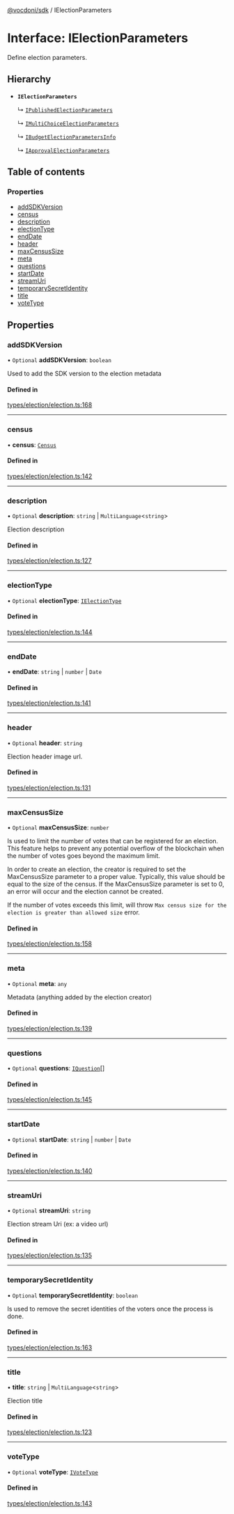[@vocdoni/sdk](/sdk) / IElectionParameters

# Interface: IElectionParameters

Define election parameters.

## Hierarchy

- **`IElectionParameters`**

  ↳ [`IPublishedElectionParameters`](IPublishedElectionParameters)

  ↳ [`IMultiChoiceElectionParameters`](IMultiChoiceElectionParameters)

  ↳ [`IBudgetElectionParametersInfo`](IBudgetElectionParametersInfo)

  ↳ [`IApprovalElectionParameters`](IApprovalElectionParameters)

## Table of contents

### Properties

- [addSDKVersion](IElectionParameters#addsdkversion)
- [census](IElectionParameters#census)
- [description](IElectionParameters#description)
- [electionType](IElectionParameters#electiontype)
- [endDate](IElectionParameters#enddate)
- [header](IElectionParameters#header)
- [maxCensusSize](IElectionParameters#maxcensussize)
- [meta](IElectionParameters#meta)
- [questions](IElectionParameters#questions)
- [startDate](IElectionParameters#startdate)
- [streamUri](IElectionParameters#streamuri)
- [temporarySecretIdentity](IElectionParameters#temporarysecretidentity)
- [title](IElectionParameters#title)
- [voteType](IElectionParameters#votetype)

## Properties

### addSDKVersion

• `Optional` **addSDKVersion**: `boolean`

Used to add the SDK version to the election metadata

#### Defined in

[types/election/election.ts:168](https://github.com/vocdoni/vocdoni-sdk/blob/2ec9544f0d792289a6e591f4f269c47a23ca40a1/src/types/election/election.ts#L168)

___

### census

• **census**: [`Census`](../classes/Census)

#### Defined in

[types/election/election.ts:142](https://github.com/vocdoni/vocdoni-sdk/blob/2ec9544f0d792289a6e591f4f269c47a23ca40a1/src/types/election/election.ts#L142)

___

### description

• `Optional` **description**: `string` \| `MultiLanguage`\<`string`\>

Election description

#### Defined in

[types/election/election.ts:127](https://github.com/vocdoni/vocdoni-sdk/blob/2ec9544f0d792289a6e591f4f269c47a23ca40a1/src/types/election/election.ts#L127)

___

### electionType

• `Optional` **electionType**: [`IElectionType`](IElectionType)

#### Defined in

[types/election/election.ts:144](https://github.com/vocdoni/vocdoni-sdk/blob/2ec9544f0d792289a6e591f4f269c47a23ca40a1/src/types/election/election.ts#L144)

___

### endDate

• **endDate**: `string` \| `number` \| `Date`

#### Defined in

[types/election/election.ts:141](https://github.com/vocdoni/vocdoni-sdk/blob/2ec9544f0d792289a6e591f4f269c47a23ca40a1/src/types/election/election.ts#L141)

___

### header

• `Optional` **header**: `string`

Election header image url.

#### Defined in

[types/election/election.ts:131](https://github.com/vocdoni/vocdoni-sdk/blob/2ec9544f0d792289a6e591f4f269c47a23ca40a1/src/types/election/election.ts#L131)

___

### maxCensusSize

• `Optional` **maxCensusSize**: `number`

Is used to limit the number of votes that can be registered for an election. This feature helps to prevent any
potential overflow of the blockchain when the number of votes goes beyond the maximum limit.

In order to create an election, the creator is required to set the MaxCensusSize parameter to a proper value.
Typically, this value should be equal to the size of the census. If the MaxCensusSize parameter is set to 0, an
error will occur and the election cannot be created.

If the number of votes exceeds this limit, will throw `Max census size for the election is greater than allowed
size` error.

#### Defined in

[types/election/election.ts:158](https://github.com/vocdoni/vocdoni-sdk/blob/2ec9544f0d792289a6e591f4f269c47a23ca40a1/src/types/election/election.ts#L158)

___

### meta

• `Optional` **meta**: `any`

Metadata (anything added by the election creator)

#### Defined in

[types/election/election.ts:139](https://github.com/vocdoni/vocdoni-sdk/blob/2ec9544f0d792289a6e591f4f269c47a23ca40a1/src/types/election/election.ts#L139)

___

### questions

• `Optional` **questions**: [`IQuestion`](IQuestion)[]

#### Defined in

[types/election/election.ts:145](https://github.com/vocdoni/vocdoni-sdk/blob/2ec9544f0d792289a6e591f4f269c47a23ca40a1/src/types/election/election.ts#L145)

___

### startDate

• `Optional` **startDate**: `string` \| `number` \| `Date`

#### Defined in

[types/election/election.ts:140](https://github.com/vocdoni/vocdoni-sdk/blob/2ec9544f0d792289a6e591f4f269c47a23ca40a1/src/types/election/election.ts#L140)

___

### streamUri

• `Optional` **streamUri**: `string`

Election stream Uri (ex: a video url)

#### Defined in

[types/election/election.ts:135](https://github.com/vocdoni/vocdoni-sdk/blob/2ec9544f0d792289a6e591f4f269c47a23ca40a1/src/types/election/election.ts#L135)

___

### temporarySecretIdentity

• `Optional` **temporarySecretIdentity**: `boolean`

Is used to remove the secret identities of the voters once the process is done.

#### Defined in

[types/election/election.ts:163](https://github.com/vocdoni/vocdoni-sdk/blob/2ec9544f0d792289a6e591f4f269c47a23ca40a1/src/types/election/election.ts#L163)

___

### title

• **title**: `string` \| `MultiLanguage`\<`string`\>

Election title

#### Defined in

[types/election/election.ts:123](https://github.com/vocdoni/vocdoni-sdk/blob/2ec9544f0d792289a6e591f4f269c47a23ca40a1/src/types/election/election.ts#L123)

___

### voteType

• `Optional` **voteType**: [`IVoteType`](IVoteType)

#### Defined in

[types/election/election.ts:143](https://github.com/vocdoni/vocdoni-sdk/blob/2ec9544f0d792289a6e591f4f269c47a23ca40a1/src/types/election/election.ts#L143)
